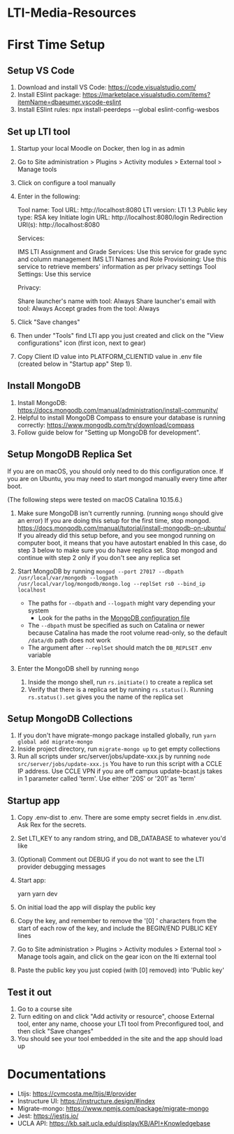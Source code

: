 # LTI-Media-Resources

# First Time Setup

## Setup VS Code

1. Download and install VS Code: https://code.visualstudio.com/
2. Install ESlint package: https://marketplace.visualstudio.com/items?itemName=dbaeumer.vscode-eslint
3. Install ESlint rules: npx install-peerdeps --global eslint-config-wesbos

## Set up LTI tool

1. Startup your local Moodle on Docker, then log in as admin
2. Go to Site administration > Plugins > Activity modules > External tool > Manage tools
3. Click on configure a tool manually
4. Enter in the following:

   Tool name: <Anything>
   Tool URL: http://localhost:8080
   LTI version: LTI 1.3
   Public key type: RSA key
   Initiate login URL: http://localhost:8080/login
   Redirection URI(s): http://localhost:8080

   Services:

   IMS LTI Assignment and Grade Services: Use this service for grade sync and column management
   IMS LTI Names and Role Provisioning: Use this service to retrieve members' information as per privacy settings
   Tool Settings: Use this service

   Privacy:

   Share launcher's name with tool: Always
   Share launcher's email with tool: Always
   Accept grades from the tool: Always

5. Click "Save changes"
6. Then under "Tools" find LTI app you just created and click on the "View configurations" icon (first icon, next to gear)
7. Copy Client ID value into PLATFORM_CLIENTID value in .env file (created below in "Startup app" Step 1).

## Install MongoDB

1. Install MongoDB: https://docs.mongodb.com/manual/administration/install-community/
2. Helpful to install MongoDB Compass to ensure your database is running correctly: https://www.mongodb.com/try/download/compass
3. Follow guide below for "Setting up MongoDB for development".

## Setup MongoDB Replica Set

If you are on macOS, you should only need to do this configuration once.
If you are on Ubuntu, you may need to start mongod manually every time after boot.

 (The following steps were tested on macOS Catalina 10.15.6.)

1. Make sure MongoDB isn't currently running. (running `mongo` should give an error)
   If you are doing this setup for the first time, stop mongod. https://docs.mongodb.com/manual/tutorial/install-mongodb-on-ubuntu/
   If you already did this setup before, and you see mongod running on computer boot, it means that you have autostart enabled
   In this case, do step 3 below to make sure you do have replica set. Stop mongod and continue with step 2 only if you don't see any replica set

2. Start MongoDB by running `mongod --port 27017 --dbpath /usr/local/var/mongodb --logpath /usr/local/var/log/mongodb/mongo.log --replSet rs0 --bind_ip localhost`

   - The paths for `--dbpath` and `--logpath` might vary depending your system
     - Look for the paths in the [MongoDB configuration file](https://docs.mongodb.com/manual/reference/configuration-options/#configuration-file)
   - The `--dbpath` must be specified as such on Catalina or newer because Catalina has made the root volume read-only, so the default `/data/db` path does not work
   - The argument after `--replSet` should match the `DB_REPLSET` .env variable

3. Enter the MongoDB shell by running `mongo`
   1. Inside the mongo shell, run `rs.initiate()` to create a replica set
   2. Verify that there is a replica set by running `rs.status()`. Running `rs.status().set` gives you the name of the replica set

## Setup MongoDB Collections

1. If you don't have migrate-mongo package installed globally, run `yarn global add migrate-mongo`
2. Inside project directory, run `migrate-mongo up` to get empty collections
3. Run all scripts under src/server/jobs/update-xxx.js by running `node src/server/jobs/update-xxx.js`
   You have to run this script with a CCLE IP address. Use CCLE VPN if you are off campus
   update-bcast.js takes in 1 parameter called 'term'. Use either '20S' or '201' as 'term'


## Startup app

1. Copy .env-dist to .env. There are some empty secret fields in .env.dist. Ask Rex for the secrets.
2. Set LTI_KEY to any random string, and DB_DATABASE to whatever you'd like
3. (Optional) Comment out DEBUG if you do not want to see the LTI provider debugging messages
4. Start app:

   yarn
   yarn dev

5. On initial load the app will display the public key
6. Copy the key, and remember to remove the '[0] ' characters from the start of each row of the key, and include the BEGIN/END PUBLIC KEY lines
7. Go to Site administration > Plugins > Activity modules > External tool > Manage tools again, and click on the gear icon on the lti external tool
8. Paste the public key you just copied (with [0] removed) into 'Public key'

## Test it out

1. Go to a course site
2. Turn editing on and click "Add activity or resource", choose External tool, enter any name, choose your LTI tool from Preconfigured tool, and then click "Save changes"
3. You should see your tool embedded in the site and the app should load up

# Documentations

- Ltijs: https://cvmcosta.me/ltijs/#/provider
- Instructure UI: https://instructure.design/#index
- Migrate-mongo: https://www.npmjs.com/package/migrate-mongo
- Jest: https://jestjs.io/
- UCLA API: https://kb.sait.ucla.edu/display/KB/API+Knowledgebase
